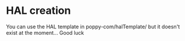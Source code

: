 HAL creation
============

You can use the HAL template in poppy-com/halTemplate/ but it doesn't exist at the moment... Good luck
